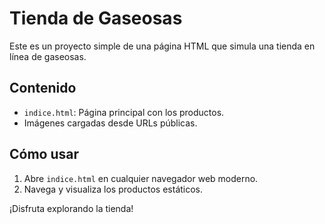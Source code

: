 # Tienda de Gaseosas

Este es un proyecto simple de una página HTML que simula una tienda en línea de gaseosas. 

## Contenido

- `indice.html`: Página principal con los productos.
- Imágenes cargadas desde URLs públicas.

## Cómo usar

1. Abre `indice.html` en cualquier navegador web moderno.
2. Navega y visualiza los productos estáticos.

¡Disfruta explorando la tienda!
